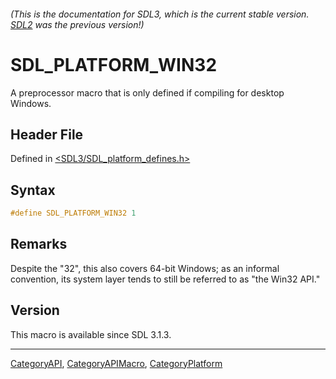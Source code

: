 ###### (This is the documentation for SDL3, which is the current stable version. [SDL2](https://wiki.libsdl.org/SDL2/) was the previous version!)
# SDL_PLATFORM_WIN32

A preprocessor macro that is only defined if compiling for desktop Windows.

## Header File

Defined in [<SDL3/SDL_platform_defines.h>](https://github.com/libsdl-org/SDL/blob/main/include/SDL3/SDL_platform_defines.h)

## Syntax

```c
#define SDL_PLATFORM_WIN32 1
```

## Remarks

Despite the "32", this also covers 64-bit Windows; as an informal
convention, its system layer tends to still be referred to as "the Win32
API."

## Version

This macro is available since SDL 3.1.3.

----
[CategoryAPI](CategoryAPI), [CategoryAPIMacro](CategoryAPIMacro), [CategoryPlatform](CategoryPlatform)

